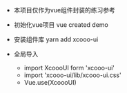 * 本项目仅作为vue组件封装的练习参考

* 初始化vue项目 vue created demo

* 安装组件库 yarn add xcooo-ui

* 全局导入 
  - import XcoooUI form 'xcooo-ui' 
  - import 'xcooo-ui/lib/xcooo-ui.css'
  - Vue.use(XcoooUI)